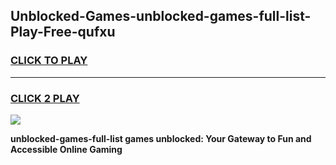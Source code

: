
## Unblocked-Games-unblocked-games-full-list-Play-Free-qufxu
<h3>
<a href="https://premium76.site?title=unblocked-games-full-list&ref=15A">CLICK TO PLAY</a></h3>
<hr>

<h3>
<a href="https://premium76.site?title=unblocked-games-full-list&ref=15A">CLICK 2 PLAY</a>
  
</h3>

<a href="https://premium76.site?title=unblocked-games-full-list&ref=15A"><img src="https://clearcache.store/games.png"></a>


**unblocked-games-full-list games unblocked: Your Gateway to Fun and Accessible Online Gaming**
